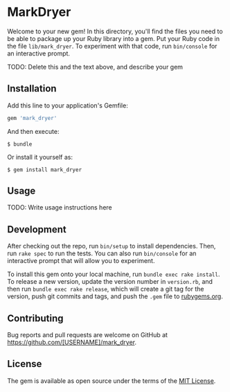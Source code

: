 # MarkDryer

Welcome to your new gem! In this directory, you'll find the files you need to be able to package up your Ruby library into a gem. Put your Ruby code in the file `lib/mark_dryer`. To experiment with that code, run `bin/console` for an interactive prompt.

TODO: Delete this and the text above, and describe your gem

## Installation

Add this line to your application's Gemfile:

```ruby
gem 'mark_dryer'
```

And then execute:

    $ bundle

Or install it yourself as:

    $ gem install mark_dryer

## Usage

TODO: Write usage instructions here

## Development

After checking out the repo, run `bin/setup` to install dependencies. Then, run `rake spec` to run the tests. You can also run `bin/console` for an interactive prompt that will allow you to experiment.

To install this gem onto your local machine, run `bundle exec rake install`. To release a new version, update the version number in `version.rb`, and then run `bundle exec rake release`, which will create a git tag for the version, push git commits and tags, and push the `.gem` file to [rubygems.org](https://rubygems.org).

## Contributing

Bug reports and pull requests are welcome on GitHub at https://github.com/[USERNAME]/mark_dryer.


## License

The gem is available as open source under the terms of the [MIT License](http://opensource.org/licenses/MIT).

